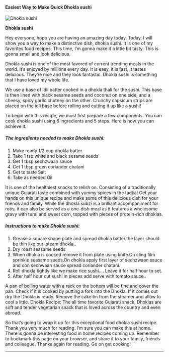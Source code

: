             

#### Easiest Way to Make Quick Dhokla sushi

![Dhokla sushi](https://img-global.cpcdn.com/recipes/db18f4a8a54121dd/751x532cq70/dhokla-sushi-recipe-main-photo.jpg)

**Dhokla sushi**

Hey everyone, hope you are having an amazing day today. Today, I will show you a way to make a distinctive dish, dhokla sushi. It is one of my favorites food recipes. This time, I’m gonna make it a little bit tasty. This is gonna smell and look delicious.

Dhokla sushi is one of the most favored of current trending meals in the world. It’s enjoyed by millions every day. It is easy, it is fast, it tastes delicious. They’re nice and they look fantastic. Dhokla sushi is something that I have loved my whole life.

We use a base of idli batter cooked in a dhokla thali for the sushi. This base is then lined with black sesame seeds and coconut on one side, and a cheesy, spicy garlic chutney on the other. Crunchy capsicum strips are placed on the idli base before rolling and cutting it up like a sushi!

To begin with this recipe, we must first prepare a few components. You can cook dhokla sushi using 6 ingredients and 5 steps. Here is how you can achieve it.

##### The ingredients needed to make Dhokla sushi:

1.  Make ready 1/2 cup dhokla batter
2.  Take 1 tsp white and black sesame seeds
3.  Get 1 tbsp sechzwaan sauce
4.  Get 1 tbsp green coriander chatani
5.  Get to taste Salt
6.  Take as needed Oil

It is one of the healthiest snacks to relish on. Consisting of a traditionally unique Gujarati taste combined with yummy spices in the tadka! Get your hands on this unique recipe and make some of this delicious dish for your friends and family. While the dhokla subzi is a brilliant accompaniment for rotis, it can also be served as a one-dish meal as it features a wholesome gravy with turai and sweet corn, topped with pieces of protein-rich dhoklas.

##### Instructions to make Dhokla sushi:

1.  Grease a square shape plate and spread dhokla batter.the layer should be thin like puri.steam dhokla..
2.  Dry roast seasame seeds
3.  When dhokla is cooked remove it from plate using knife.On cling film sprinkle seasame seeds.On dhokla apply first layer of sechzwaan sauce and oon sechwaan sauce spread coriander chatani.
4.  Roll dhokla tightly like we make rice sushi…. Leave it for half hour to set.
5.  After half hour cut sushi in pieces add serve with tomato sauce..

A pan of boiling water with a rack on the bottom will be fine and cover the pan. Check if it is cooked by putting a fork into the Dhokla. If it comes out dry the Dhokla is ready. Remove the cake tin from the steamer and allow to cool a little. Dhokla Recipe: The all time favorite Gujarati snack, Dhoklas are soft and tender vegetarian snack that is loved across the country and even abroad.

So that’s going to wrap it up for this exceptional food dhokla sushi recipe. Thank you very much for reading. I’m sure you can make this at home. There is gonna be interesting food in home recipes coming up. Remember to bookmark this page on your browser, and share it to your family, friends and colleague. Thanks again for reading. Go on get cooking!

* * *